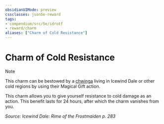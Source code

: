 ```yaml
---
obsidianUIMode: preview
cssclasses: json5e-reward
tags:
- compendium/src/5e/idrotf
- reward/charm
aliases: ["Charm of Cold Resistance"]
---
```

# Charm of Cold Resistance

> [!note]
> This charm can be bestowed by a [chwinga](/Systems/5e/bestiary/elemental/chwinga-toa.md) living in Icewind Dale or other cold regions by using their Magical Gift action.

This charm allows you to give yourself resistance to cold damage as an action. This benefit lasts for 24 hours, after which the charm vanishes from you.

*Source: Icewind Dale: Rime of the Frostmaiden p. 283*
